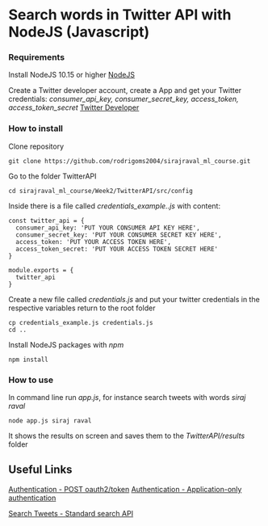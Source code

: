# Search words in Twitter API with NodeJS (Javascript)

### Requirements

Install NodeJS 10.15 or higher
[NodeJS](https://nodejs.org/en)

Create a Twitter developer account, create a App and get your Twitter credentials:
*consumer_api_key, consumer_secret_key, access_token, access_token_secret*
[Twitter Developer](https://developer.twitter.com)

### How to install 

Clone repository 
```
git clone https://github.com/rodrigoms2004/sirajraval_ml_course.git
```

Go to the folder TwitterAPI
```
cd sirajraval_ml_course/Week2/TwitterAPI/src/config
```

Inside there is a file called *credentials_example..js* with content:
```
const twitter_api = {
  consumer_api_key: 'PUT YOUR CONSUMER API KEY HERE',
  consumer_secret_key: 'PUT YOUR CONSUMER SECRET KEY HERE',
  access_token: 'PUT YOUR ACCESS TOKEN HERE',
  access_token_secret: 'PUT YOUR ACCESS TOKEN SECRET HERE'
}

module.exports = {
  twitter_api
}
```

Create a new file called *credentials.js* and put your twitter credentials in the respective variables
return to the root folder 
```
cp credentials_example.js credentials.js
cd ..
```

Install NodeJS packages with *npm*
```
npm install
```

### How to use

In command line run *app.js*, for instance search tweets with words *siraj raval*
```
node app.js siraj raval
```

It shows the results on screen and saves them to the *TwitterAPI/results* folder


## Useful Links

[Authentication - POST oauth2/token](https://developer.twitter.com/en/docs/basics/authentication/api-reference/token)
[Authentication - Application-only authentication](https://developer.twitter.com/en/docs/basics/authentication/overview/application-only)

[Search Tweets - Standard search API](https://developer.twitter.com/en/docs/tweets/search/api-reference/get-search-tweets)


